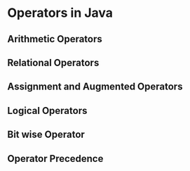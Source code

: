 # Operators in Java

## Arithmetic Operators

## Relational Operators

## Assignment and Augmented Operators 

## Logical Operators

## Bit wise Operator

## Operator Precedence
